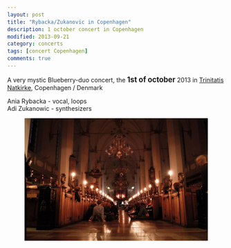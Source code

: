 ```yaml
---
layout: post
title: "Rybacka/Zukanovic in Copenhagen"
description: 1 october concert in Copenhagen
modified: 2013-09-21
category: concerts
tags: [concert Copenhagen]
comments: true
---
```

A very mystic Blueberry-duo concert, the <big>**1st of october**</big>
 2013 in <a href="http://www.facebook.com/trinitatisnatkirke"> Trinitatis Natkirke</a>, Copenhagen / Denmark<br>


Ania Rybacka - vocal, loops <br>
Adi Zukanowic - synthesizers


<figure>
   <img src="/images/Trinitatis Natkirke.jpg">
</figure>
